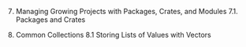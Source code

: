7. Managing Growing Projects with Packages, Crates, and Modules
    7.1. Packages and Crates  

8. Common Collections
    8.1  Storing Lists of Values with Vectors


